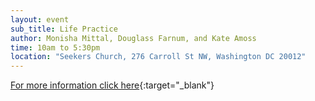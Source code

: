 ```yaml
---
layout: event
sub_title: Life Practice
author: Monisha Mittal, Douglass Farnum, and Kate Amoss
time: 10am to 5:30pm
location: "Seekers Church, 276 Carroll St NW, Washington DC 20012"
---
```


[For more information click here](https://InterPlay.org/index.cfm/go/events:event/happening_id/2890){:target="_blank"}
